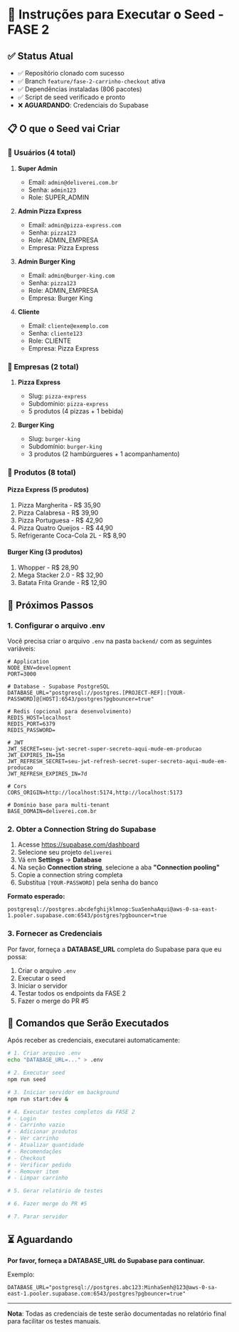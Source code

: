 # 🚀 Instruções para Executar o Seed - FASE 2

## ✅ Status Atual

- ✅ Repositório clonado com sucesso
- ✅ Branch `feature/fase-2-carrinho-checkout` ativa
- ✅ Dependências instaladas (806 pacotes)
- ✅ Script de seed verificado e pronto
- ❌ **AGUARDANDO**: Credenciais do Supabase

## 📋 O que o Seed vai Criar

### 👥 Usuários (4 total)
1. **Super Admin**
   - Email: `admin@deliverei.com.br`
   - Senha: `admin123`
   - Role: SUPER_ADMIN

2. **Admin Pizza Express**
   - Email: `admin@pizza-express.com`
   - Senha: `pizza123`
   - Role: ADMIN_EMPRESA
   - Empresa: Pizza Express

3. **Admin Burger King**
   - Email: `admin@burger-king.com`
   - Senha: `pizza123`
   - Role: ADMIN_EMPRESA
   - Empresa: Burger King

4. **Cliente**
   - Email: `cliente@exemplo.com`
   - Senha: `cliente123`
   - Role: CLIENTE
   - Empresa: Pizza Express

### 🏢 Empresas (2 total)
1. **Pizza Express**
   - Slug: `pizza-express`
   - Subdomínio: `pizza-express`
   - 5 produtos (4 pizzas + 1 bebida)

2. **Burger King**
   - Slug: `burger-king`
   - Subdomínio: `burger-king`
   - 3 produtos (2 hambúrgueres + 1 acompanhamento)

### 🍕 Produtos (8 total)

#### Pizza Express (5 produtos)
1. Pizza Margherita - R$ 35,90
2. Pizza Calabresa - R$ 39,90
3. Pizza Portuguesa - R$ 42,90
4. Pizza Quatro Queijos - R$ 44,90
5. Refrigerante Coca-Cola 2L - R$ 8,90

#### Burger King (3 produtos)
1. Whopper - R$ 28,90
2. Mega Stacker 2.0 - R$ 32,90
3. Batata Frita Grande - R$ 12,90

## 🔧 Próximos Passos

### 1. Configurar o arquivo .env

Você precisa criar o arquivo `.env` na pasta `backend/` com as seguintes variáveis:

```env
# Application
NODE_ENV=development
PORT=3000

# Database - Supabase PostgreSQL
DATABASE_URL="postgresql://postgres.[PROJECT-REF]:[YOUR-PASSWORD]@[HOST]:6543/postgres?pgbouncer=true"

# Redis (opcional para desenvolvimento)
REDIS_HOST=localhost
REDIS_PORT=6379
REDIS_PASSWORD=

# JWT
JWT_SECRET=seu-jwt-secret-super-secreto-aqui-mude-em-producao
JWT_EXPIRES_IN=15m
JWT_REFRESH_SECRET=seu-jwt-refresh-secret-super-secreto-aqui-mude-em-producao
JWT_REFRESH_EXPIRES_IN=7d

# Cors
CORS_ORIGIN=http://localhost:5174,http://localhost:5173

# Domínio base para multi-tenant
BASE_DOMAIN=deliverei.com.br
```

### 2. Obter a Connection String do Supabase

1. Acesse https://supabase.com/dashboard
2. Selecione seu projeto `deliverei`
3. Vá em **Settings** → **Database**
4. Na seção **Connection string**, selecione a aba **"Connection pooling"**
5. Copie a connection string completa
6. Substitua `[YOUR-PASSWORD]` pela senha do banco

**Formato esperado:**
```
postgresql://postgres.abcdefghijklmnop:SuaSenhaAqui@aws-0-sa-east-1.pooler.supabase.com:6543/postgres?pgbouncer=true
```

### 3. Fornecer as Credenciais

Por favor, forneça a **DATABASE_URL** completa do Supabase para que eu possa:
1. Criar o arquivo `.env`
2. Executar o seed
3. Iniciar o servidor
4. Testar todos os endpoints da FASE 2
5. Fazer o merge do PR #5

## 📝 Comandos que Serão Executados

Após receber as credenciais, executarei automaticamente:

```bash
# 1. Criar arquivo .env
echo "DATABASE_URL=..." > .env

# 2. Executar seed
npm run seed

# 3. Iniciar servidor em background
npm run start:dev &

# 4. Executar testes completos da FASE 2
# - Login
# - Carrinho vazio
# - Adicionar produtos
# - Ver carrinho
# - Atualizar quantidade
# - Recomendações
# - Checkout
# - Verificar pedido
# - Remover item
# - Limpar carrinho

# 5. Gerar relatório de testes

# 6. Fazer merge do PR #5

# 7. Parar servidor
```

## ⏳ Aguardando

**Por favor, forneça a DATABASE_URL do Supabase para continuar.**

Exemplo:
```
DATABASE_URL="postgresql://postgres.abc123:MinhaSenh@123@aws-0-sa-east-1.pooler.supabase.com:6543/postgres?pgbouncer=true"
```

---

**Nota**: Todas as credenciais de teste serão documentadas no relatório final para facilitar os testes manuais.
